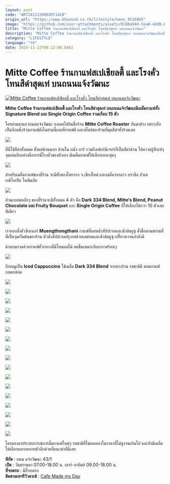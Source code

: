 ```yaml
---
layout: post
code: "ART2411220802KY1410"
origin_url: "https://www.khaosod.co.th/lifestyle/news_9516865"
image: "https://github.com/user-attachments/assets/8188a54d-5ea8-4ddb-bfd0-12d9fd90c282"
title: "Mitte Coffee ร้านกาแฟสเปเชียลตี้ และโรงคั่ว โทนสีดำสุดเท่ บนถนนแจ้งวัฒนะ"
description: "Mitte Coffee ร้านกาแฟสเปเชียลตี้ และโรงคั่ว โทนสีดำสุดเท่ บนถนนแจ้งวัฒนะมีเมล็ดกาแฟทั้ง Signature Blend และ Single Origin Coffee รวมเกือบ 15 ตัว"
category: "LIFESTYLE"
language: "th"
date: 2024-11-22T08:12:08.846Z
---
```


# Mitte Coffee ร้านกาแฟสเปเชียลตี้ และโรงคั่ว โทนสีดำสุดเท่ บนถนนแจ้งวัฒนะ

[![Mitte Coffee ร้านกาแฟสเปเชียลตี้ และโรงคั่ว โทนสีดำสุดเท่ บนถนนแจ้งวัฒนะ](https://www.khaosod.co.th/wpapp/uploads/2024/11/Mitte001-1.jpg "Mitte Coffee ร้านกาแฟสเปเชียลตี้ และโรงคั่ว โทนสีดำสุดเท่ บนถนนแจ้งวัฒนะ")](https://www.khaosod.co.th/wpapp/uploads/2024/11/Mitte001-1.jpg)

**Mitte Coffee ร้านกาแฟสเปเชียลตี้ และโรงคั่ว โทนสีดำสุดเท่ บนถนนแจ้งวัฒนะมีเมล็ดกาแฟทั้ง Signature Blend และ Single Origin Coffee รวมเกือบ 15 ตัว**

ใครผ่านมาแถวถนนแจ้งวัฒนะ คงเคยได้ยินชื่อร้าน **Mitte Coffee Roaster** กันมาบ้าง เพราะถือเป็นอีกหนึ่งร้านกาแฟดังในย่านนี้เลยที่กาแฟดี และสไตล์ของร้านที่คุมสีดำทั้งร้านเลย

![](https://www.khaosod.co.th/wpapp/uploads/2024/11/IMG_5762-696x527.jpg)

ที่นี่ใช้สีดำทั้งหมด ตั้งแต่ด้านนอก ด้านใน ผนัง บาร์ รวมถึงเฟอร์นิเจอร์ก็เป็นสีดำล้วน ให้ความรู้สึกเท่ๆ จุดเด่นอีกอย่างคือการมีโรงคั่วของตัวเอง มีเมล็ดกาแฟให้เลือกเยอะสุดๆ

![](https://www.khaosod.co.th/wpapp/uploads/2024/11/S__115146781-696x696.jpg)

สำหรับเมล็ดกาแฟของที่ร้าน จะมีทั้งของไทยจาก จ.เชียงใหม่ และเมล็ดจากลาว บราซิล กัวเต เอธิโอเปีย โคลัมเบีย

![](https://www.khaosod.co.th/wpapp/uploads/2024/11/S__115146777-696x696.jpg)

ส่วนเบลนหลักๆ ของที่ร้านจะมีทั้งหมด 4 ตัว คือ **Dark 334 Blend, Mitte’s Blend, Peanut Chocolate และ Fruity Bouquet** และ **Single Origin Coffee** ที่ให้เลือกได้กว่า 10 ตัวเลยทีเดียว

![](https://www.khaosod.co.th/wpapp/uploads/2024/11/IMG_5764-527x696.jpg)

เราลองสั่งตัวซิกเนอร์ **Muengthongthani** กาแฟที่ผสมน้ำสัปปะรดและน้ำส้มยูซุ ตั้งชื่อตามสถานที่ที่เป็นจุดเริ่มต้นของร้าน ตัวน้ำสัปปะรดปรุงรสด้วยเลม่อนและน้ำส้มยูซุ เปรี้ยวหวานกำลังดี

ด้านบนราดด้วยกาแฟคั่วกลางที่มีโทนผลไม้ สดชื่นเหมาะกับอากาศร้อนๆ

![](https://www.khaosod.co.th/wpapp/uploads/2024/11/IMG_5774-527x696.jpg)

อีกเมนูเป็น **Iced Cappuccino** ใช้เมล็ด **Dark 334 Blend** จากทางร้าน รสชาติดี หอมกาแฟ กลมกล่อม

![](https://www.khaosod.co.th/wpapp/uploads/2024/11/IMG_5756-527x696.jpg)

![](https://www.khaosod.co.th/wpapp/uploads/2024/11/S__115146779-696x696.jpg)

![](https://www.khaosod.co.th/wpapp/uploads/2024/11/S__115146782-696x696.jpg)

![](https://www.khaosod.co.th/wpapp/uploads/2024/11/S__115146785-696x696.jpg)

![](https://www.khaosod.co.th/wpapp/uploads/2024/11/S__115146783-696x696.jpg)

![](https://www.khaosod.co.th/wpapp/uploads/2024/11/IMG_5751-696x527.jpg)

![](https://www.khaosod.co.th/wpapp/uploads/2024/11/IMG_5761-527x696.jpg)

![](https://www.khaosod.co.th/wpapp/uploads/2024/11/S__115146784-696x696.jpg)

![](https://www.khaosod.co.th/wpapp/uploads/2024/11/IMG_5772-527x696.jpg)

![](https://www.khaosod.co.th/wpapp/uploads/2024/11/IMG_5766-527x696.jpg)

![](https://www.khaosod.co.th/wpapp/uploads/2024/11/S__115146794-696x696.jpg)

![](https://www.khaosod.co.th/wpapp/uploads/2024/11/S__115146792-696x696.jpg)

![](https://www.khaosod.co.th/wpapp/uploads/2024/11/IMG_5752-527x696.jpg)

![](https://www.khaosod.co.th/wpapp/uploads/2024/11/S__115146796-696x696.jpg)

![](https://www.khaosod.co.th/wpapp/uploads/2024/11/S__115146791-696x696.jpg)

![](https://www.khaosod.co.th/wpapp/uploads/2024/11/S__115146795-696x696.jpg)

![](https://www.khaosod.co.th/wpapp/uploads/2024/11/S__115146790-696x696.jpg)

ใครมองหาประสบการณ์การดื่มกาแฟใหม่ๆ รสชาติที่ไม่เคยลองในราคาที่ไม่สูงจนเกินไป และยังมีเมล็ดให้เลือกหลากหลายตัวอีกด้วยก็แนะนำที่นี่เลย

**พิกัด** : ถนน แจ้งวัฒนะ 43/1  
**เปิด** : วันธรรมดา 07.00-18.00 น. เสาร์-อาทิตย์ 09.00-18.00 น.  
**ที่จอดรถ** : มีที่จอดรถ  
**ติดตามเพจรีวิวคาเฟ่** : [Cafe Made my Day](https://www.facebook.com/cafemademyday)